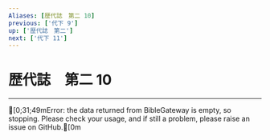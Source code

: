 ```yaml
---
Aliases: [歴代誌　第二 10]
previous: ['代下 9']
up: ['歴代誌　第二']
next: ['代下 11']
---
```

# 歴代誌　第二 10

***
[0;31;49mError: the data returned from BibleGateway is empty, so stopping. Please check your usage, and if still a problem, please raise an issue on GitHub.[0m
